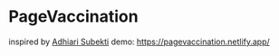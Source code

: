 # PageVaccination
inspired by [Adhiari Subekti](https://dribbble.com/Adhiari_is)
demo: https://pagevaccination.netlify.app/
